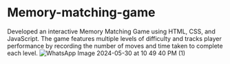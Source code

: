 # Memory-matching-game
Developed an interactive Memory Matching Game using HTML, CSS, and JavaScript. The game features multiple levels of difficulty and tracks player performance by recording the number of moves and time taken to complete each level.
![WhatsApp Image 2024-05-30 at 10 49 40 PM (1)](https://github.com/Gauri1822/Memory-matching-game/assets/149926458/2a8ba21e-dc54-4262-96e4-e22a7a5b88a5)
